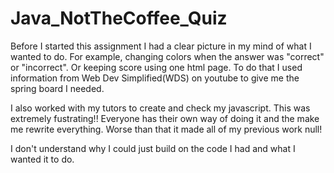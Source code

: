 # Java_NotTheCoffee_Quiz
Before I started this assignment I had a clear picture in my mind of what I wanted to do. For example, changing colors when the answer was "correct" or "incorrect". Or keeping score using one html page. To do that I used information from Web Dev Simplified(WDS) on youtube to give me the spring board I needed. 

I also worked with my tutors to create and check my javascript. This was extremely fustrating!! Everyone has their own way of doing it and the make me rewrite everything. Worse than that it made all of my previous work null! 

I don't understand why I could just build on the code I had and what I wanted it to do.